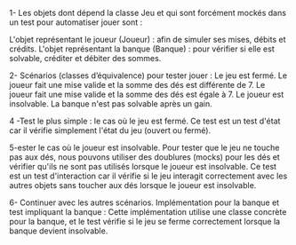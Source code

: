 1- Les objets dont dépend la classe Jeu et qui sont forcément mockés dans un test pour automatiser jouer sont :

L'objet représentant le joueur (Joueur) : afin de simuler ses mises, débits et crédits.
L'objet représentant la banque (Banque) : pour vérifier si elle est solvable, créditer et débiter des sommes.

2- Scénarios (classes d’équivalence) pour tester jouer :
Le jeu est fermé.
Le joueur fait une mise valide et la somme des dés est différente de 7.
Le joueur fait une mise valide et la somme des dés est égale à 7.
Le joueur est insolvable.
La banque n'est pas solvable après un gain.

4 -Test le plus simple : le cas où le jeu est fermé.
Ce test est un test d'état car il vérifie simplement l'état du jeu (ouvert ou fermé).

5-ester le cas où le joueur est insolvable.
Pour tester que le jeu ne touche pas aux dés, nous pouvons utiliser des doublures (mocks) pour les dés et vérifier qu'ils ne sont pas utilisés lorsque le joueur est insolvable.
Ce test est un test d'interaction car il vérifie si le jeu interagit correctement avec les autres objets sans toucher aux dés lorsque le joueur est insolvable.

6- Continuer avec les autres scénarios.
Implémentation pour la banque et test impliquant la banque :
Cette implémentation utilise une classe concrète pour la banque, et le test vérifie si le jeu se ferme correctement lorsque la banque devient insolvable.

